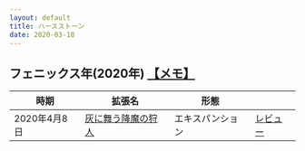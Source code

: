```yaml
---
layout: default
title: ハースストーン
date: 2020-03-18
---
```


<h2> フェニックス年(2020年)  <a href="https://kun153.github.io\games\hearthstone\phoenix\index.html"> 【メモ】 </a></h2>

<table class="table table-striped">
  <thead>
    <tr>
      <th>時期</th>
      <th>拡張名</th>
      <th>形態</th>
      <th></th>
    </tr>
  </thead>
  <tbody>
    <tr>
      <td>2020年4月8日</td>
      <td><a href="https://playhearthstone.com/ja-jp/expansions-adventures/ashes-of-outland/">灰に舞う降魔の狩人</a></td>
      <td>エキスパンション</td>
      <td><a href="https://kun153.github.io\games\hearthstone\phoenix\ashes-of-outland-review.md"> レビュー </a></td>
    </tr>
  </tbody>
</table>